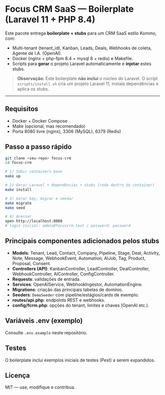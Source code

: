 # Focus CRM SaaS — Boilerplate (Laravel 11 + PHP 8.4)

Este pacote entrega **boilerplate + stubs** para um CRM SaaS estilo Kommo, com:
- Multi-tenant (tenant_id), Kanban, Leads, Deals, Webhooks de coleta, Agente de I.A. (OpenAI).
- Docker (nginx + php-fpm 8.4 + mysql 8 + redis) e Makefile.
- Scripts para **gerar** o projeto Laravel automaticamente e **injetar** estes stubs.

> **Observação:** Este boilerplate **não inclui** o núcleo do Laravel. O script `scripts/install.sh` cria um projeto Laravel 11, instala dependências e aplica os stubs.

---

## Requisitos
- Docker + Docker Compose
- Make (opcional, mas recomendado)
- Porta 8080 livre (nginx), 3306 (MySQL), 6379 (Redis)

## Passo a passo rápido
```bash
git clone <seu-repo> focus-crm
cd focus-crm

# 1) Subir containers base
make up

# 2) Gerar Laravel + dependências + stubs (roda dentro do container)
make install

# 3) Gerar key, migrar e seedar
make migrate
make seed

# 4) Acessar
open http://localhost:8080
# login inicial: admin@focuscrm.test / password: password
```

## Principais componentes adicionados pelos stubs
- **Models**: Tenant, Lead, Contact, Company, Pipeline, Stage, Deal, Activity, Note, Message, WebhookEvent, Automation, AIJob, Tag, Product, Proposal, Consent.
- **Controllers (API)**: KanbanController, LeadController, DealController, WebhookController, AIController, ConfigController.
- **Requests**: validações de entrada.
- **Services**: OpenAIService, WebhookIngestor, AutomationEngine.
- **Migrations**: criação das principais tabelas de domínio.
- **Seeders**: `DemoSeeder` com pipeline/estágios/cards de exemplo.
- **routes/api.php**: endpoints REST e webhooks.
- **config/fcrm.php**: opções do tenant, limites e chaves (OpenAI etc.).

## Variáveis .env (exemplo)
Consulte `.env.example` neste repositório.

## Testes
O boilerplate inclui exemplos iniciais de testes (Pest) a serem expandidos.

## Licença
MIT — use, modifique e contribua.
